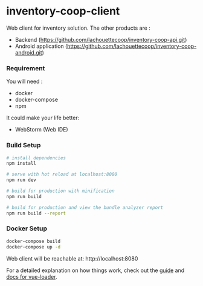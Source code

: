 # inventory-coop-client

Web client for inventory solution.
The other products are :
- Backend (https://github.com/lachouettecoop/inventory-coop-api.git)
- Android application (https://github.com/lachouettecoop/inventory-coop-android.git)

### Requirement
You will need :
- docker
- docker-compose
- npm

It could make your life better:
- WebStorm (Web IDE)

### Build Setup

``` bash
# install dependencies
npm install

# serve with hot reload at localhost:8080
npm run dev

# build for production with minification
npm run build

# build for production and view the bundle analyzer report
npm run build --report
```

### Docker Setup

``` bash
docker-compose build
docker-compose up -d
```

Web client will be reachable at: http://localhost:8080

For a detailed explanation on how things work, check out the [guide](http://vuejs-templates.github.io/webpack/) and [docs for vue-loader](http://vuejs.github.io/vue-loader).
